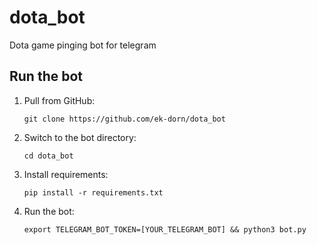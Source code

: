 # dota_bot

Dota game pinging bot for telegram

## Run the bot

1. Pull from GitHub:

   ```shell
   git clone https://github.com/ek-dorn/dota_bot
   ```

2. Switch to the bot directory:

   ```shell
   cd dota_bot
   ```

3. Install requirements:

   ```shell
   pip install -r requirements.txt
   ```

4. Run the bot:

   ```shell
   export TELEGRAM_BOT_TOKEN=[YOUR_TELEGRAM_BOT] && python3 bot.py
   ```
